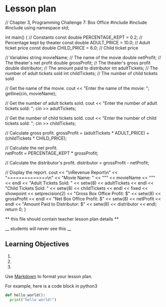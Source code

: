 # Lesson plan
// Chapter 3, Programming Challenge 7: Box Office
#include <iostream>
#include <string>
#include <iomanip>
using namespace std;

int main()
{
   // Constants
   const double PERCENTAGE_KEPT = 0.2;   // Percentage kept by theater
   const double ADULT_PRICE = 10.0;      // Adult ticket price
   const double CHILD_PRICE = 6.0;       // Child ticket price
   
   // Variables
   string  movieName;  // The name of the movie
   double netProfit;   // The theater's net profit
   double grossProfit; // The theater's gross profit
   double distributor; // The amount paid to distributor
   int adultTickets;   // The number of adult tickets sold
   int childTickets;   // The number of child tickets sold
   
   // Get the name of the movie.
   cout << "Enter the name of the movie: ";
   getline(cin, movieName);

   // Get the number of adult tickets sold.
   cout << "Enter the number of adult tickets sold: ";
   cin >> adultTickets;

   // Get the number of child tickets sold.
   cout << "Enter the number of child tickets sold: ";
   cin >> childTickets;
   
   // Calculate gross profit.
   grossProfit = (adultTickets * ADULT_PRICE) +
                 (childTickets * CHILD_PRICE);

   // Calculate the net profit.                
   netProfit = PERCENTAGE_KEPT * grossProfit;
   
   // Calculate the distributor's profit.
   distributor = grossProfit - netProfit;

   // Display the report.
   cout << "\nRevenue Report\n"
        << "==============\n"
        << "Movie Name:                  "
        << "\"" << movieName << "\"" << endl
        << "Adult Tickets Sold:          " 
        << setw(8) << adultTickets << endl
        << "Child Tickets Sold:          " 
        << setw(8)   << childTickets << endl
        << fixed << showpoint << setprecision(2)
        << "Gross Box Office Profit:    $" 
        << setw(8)   << grossProfit << endl
        << "Net Box Office Profit:      $" 
        << setw(8) << netProfit   << endl
        << "Amount Paid to Distributor: $" 
        << setw(8)   << distributor << endl;
   return 0;
}
  
  ** this file should contain teacher lesson plan details ** 

  __ students will never see this __

  ## Learning Objectives
  1. 
  2. 
  3. 

  Use [Markdown](https://gist.github.com/cuonggt/9b7d08a597b167299f0d) to format your lesson plan.

  For example, here is a code block in python3
```python
def hello_world():
  print("hello world!")
```

  